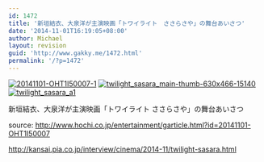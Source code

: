 ```yaml
---
id: 1472
title: '新垣結衣、大泉洋が主演映画「トワイライト　ささらさや」の舞台あいさつ'
date: '2014-11-01T16:19:05+08:00'
author: Michael
layout: revision
guid: 'http://www.gakky.me/1472.html'
permalink: '/?p=1472'
---
```


[![20141101-OHT1I50007-1](http://www.yui-aragaki.org/wp-content/uploads/2014/11/20141101-OHT1I50007-1.jpg)](http://www.yui-aragaki.org/wp-content/uploads/2014/11/20141101-OHT1I50007-1.jpg) [![twilight_sasara_main-thumb-630x466-15140](http://www.yui-aragaki.org/wp-content/uploads/2014/11/twilight_sasara_main-thumb-630x466-15140.jpg)![twilight_sasara_a1](http://www.yui-aragaki.org/wp-content/uploads/2014/11/twilight_sasara_a1.jpg)](http://www.yui-aragaki.org/wp-content/uploads/2014/11/twilight_sasara_main-thumb-630x466-15140.jpg)

新垣結衣、大泉洋が主演映画「トワイライト ささらさや」の舞台あいさつ

source: http://www.hochi.co.jp/entertainment/garticle.html?id=20141101-OHT1I50007

http://kansai.pia.co.jp/interview/cinema/2014-11/twilight-sasara.html